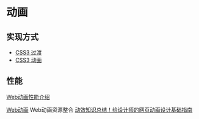# 动画
## 实现方式
* [CSS3 过渡](../../css/transition)
* [CSS3 动画](../../css/animate)

## 性能
[Web动画性能介绍](performance.md)


[Web动画](http://www.w3cplus.com/animation/web-animation-resources.html) Web动画资源整合
[动效知识总结！给设计师的网页动画设计基础指南](http://www.uisdc.com/introduction-to-webdesign-animation)
